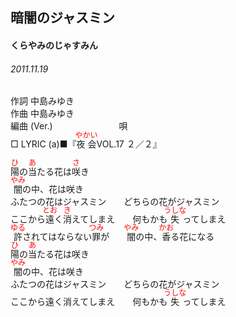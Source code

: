 <style type="text/css">
	ruby{
	    ruby-position: over;
	}
	ruby > rt{font-size: 12px;color:red;}
	p{font:16px;font-size: '楷体'}
</style>
## 暗闇のジャスミン
#### くらやみのじゃすみん
###### 2011.11.19


作詞     中島みゆき　　　　　   
作曲      中島みゆき  　　　   
編曲 (Ver.) 　　　　　　　
唄          
□ LYRIC (a)■『<ruby><rb>夜会</rb><rp>(</rp><rt>やかい</rt><rp>)</rp></ruby>VOL.17 ２／２』  
   
   
<ruby><rb>陽</rb><rp>(</rp><rt>ひ</rt><rp>)</rp></ruby>の<ruby><rb>当</rb><rp>(</rp><rt>あ</rt><rp>)</rp></ruby>たる花は<ruby><rb>咲</rb><rp>(</rp><rt>さ</rt><rp>)</rp></ruby>き   
<ruby><rb>闇</rb><rp>(</rp><rt>やみ</rt><rp>)</rp></ruby>の中、花は咲き   
ふたつの花はジャスミン　　どちらの花がジャスミン   
ここから<ruby><rb>遠</rb><rp>(</rp><rt>とお</rt><rp>)</rp></ruby>く<ruby><rb>消</rb><rp>(</rp><rt>き</rt><rp>)</rp></ruby>えてしまえ　　何もかも<ruby><rb>失</rb><rp>(</rp><rt>うしな</rt><rp>)</rp></ruby>ってしまえ   
<ruby><rb>許</rb><rp>(</rp><rt>ゆる</rt><rp>)</rp></ruby>されてはならない<ruby><rb>罪</rb><rp>(</rp><rt>つみ</rt><rp>)</rp></ruby>が　　<ruby><rb>闇</rb><rp>(</rp><rt>やみ</rt><rp>)</rp></ruby>の中、<ruby><rb>香</rb><rp>(</rp><rt>かお</rt><rp>)</rp></ruby>る花になる   
<ruby><rb>陽</rb><rp>(</rp><rt>ひ</rt><rp>)</rp></ruby>の<ruby><rb>当</rb><rp>(</rp><rt>あ</rt><rp>)</rp></ruby>たる花は咲き   
<ruby><rb>闇</rb><rp>(</rp><rt>やみ</rt><rp>)</rp></ruby>の中、花は咲き   
ふたつの花はジャスミン　　どちらの花がジャスミン   
ここから遠く消えてしまえ　　何もかも<ruby><rb>失</rb><rp>(</rp><rt>うしな</rt><rp>)</rp></ruby>ってしまえ   